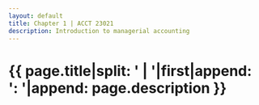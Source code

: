 ```yaml
---
layout: default
title: Chapter 1 | ACCT 23021
description: Introduction to managerial accounting
---
```


# {{ page.title|split: ' | '|first|append: ': '|append: page.description }}
